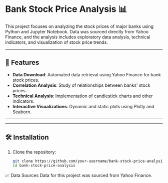 # Bank Stock Price Analysis 📊

This project focuses on analyzing the stock prices of major banks using Python and Jupyter Notebook. Data was sourced directly from Yahoo Finance, and the analysis includes exploratory data analysis, technical indicators, and visualization of stock price trends.

---

## 🚀 Features

- **Data Download**: Automated data retrieval using Yahoo Finance for bank stock prices.
- **Correlation Analysis**: Study of relationships between banks' stock prices.
- **Technical Analysis**: Implementation of candlestick charts and other indicators.
- **Interactive Visualizations**: Dynamic and static plots using Plotly and Seaborn.

---

---

## 🛠️ Installation

1. Clone the repository:
   ```bash
   git clone https://github.com/your-username/bank-stock-price-analysis.git
   cd bank-stock-price-analysis

📈 Data Sources
Data for this project was sourced from Yahoo Finance.



